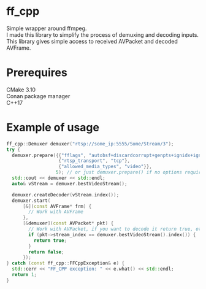 # ff_cpp

Simple wrapper around ffmpeg.  
I made this library to simplify the process of demuxing and decoding inputs. This library gives simple access to received AVPacket and decoded AVFrame.

# Prerequires

CMake 3.10  
Conan package manager  
C++17  

# Example of usage

```C++
ff_cpp::Demuxer demuxer("rtsp://some_ip:5555/Some/Stream/3");
try {
  demuxer.prepare({{"fflags", "autobsf+discardcorrupt+genpts+ignidx+igndts"},
                   {"rtsp_transport", "tcp"},
                   {"allowed_media_types", "video"}},
                  5); // or just demuxer.prepare() if no options required
  std::cout << demuxer << std::endl;
  auto& vStream = demuxer.bestVideoStream();

  demuxer.createDecoder(vStream.index());
  demuxer.start(
      [&](const AVFrame* frm) {
        // Work with AVFrame
      },
      [&demuxer](const AVPacket* pkt) {
        // Work with AVPacket, if you want to decode it return true, otherwise false
        if (pkt->stream_index == demuxer.bestVideoStream().index()) {
          return true;
        }
        return false;
      });
} catch (const ff_cpp::FFCppException& e) {
  std::cerr << "FF_CPP exception: " << e.what() << std::endl;
  return 1;
}
```